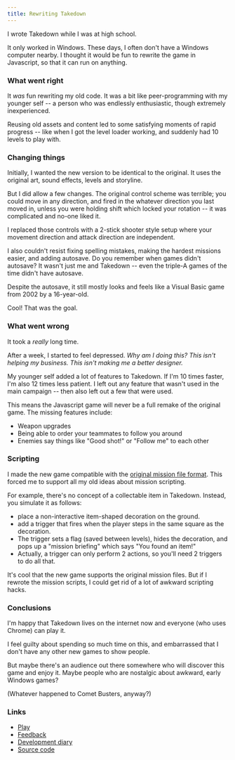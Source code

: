 ```yaml
---
title: Rewriting Takedown
---
```


I wrote Takedown while I was at high school.

It only worked in Windows. These days, I often don't have a Windows computer nearby. I thought it would be fun to rewrite the game in Javascript, so that it can run on anything.

### What went right

It _was_ fun rewriting my old code. It was a bit like peer-programming with my younger self -- a person who was endlessly enthusiastic, though extremely inexperienced.

Reusing old assets and content led to some satisfying moments of rapid progress -- like when I got the level loader working, and suddenly had 10 levels to play with.

### Changing things

Initially, I wanted the new version to be identical to the original. It uses the original art, sound effects, levels and storyline.

But I did allow a few changes. The original control scheme was terrible; you could move in any direction, and fired in the whatever direction you last moved in, unless you were holding shift which locked your rotation -- it was complicated and no-one liked it.

I replaced those controls with a 2-stick shooter style setup where your movement direction and attack direction are independent.

I also couldn't resist fixing spelling mistakes, making the hardest missions easier, and adding autosave. Do you remember when games didn't autosave? It wasn't just me and Takedown -- even the triple-A games of the time didn't have autosave.

Despite the autosave, it still mostly looks and feels like a Visual Basic game from 2002 by a 16-year-old.

Cool! That was the goal.

### What went wrong

It took a _really_ long time.

After a week, I started to feel depressed. _Why am I doing this? This isn't helping my business. This isn't making me a better designer._

My younger self added a lot of features to Takedown. If I'm 10 times faster, I'm also 12 times less patient. I left out any feature that wasn't used in the main campaign -- then also left out a few that were used.

This means the Javascript game will never be a full remake of the original game. The missing features include:

* Weapon upgrades
* Being able to order your teammates to follow you around
* Enemies say things like "Good shot!" or "Follow me" to each other

### Scripting

I made the new game compatible with the [original mission file format](https://github.com/mgatland/takedown/blob/cbee0ef23787000dc3df97391a1d0893412b33d2/web/res/01.tdm). This forced me to support all my old ideas about mission scripting.

For example, there's no concept of a collectable item in Takedown. Instead, you simulate it as follows:

* place a non-interactive item-shaped decoration on the ground.
* add a trigger that fires when the player steps in the same square as the decoration.
* The trigger sets a flag (saved between levels), hides the decoration, and pops up a "mission briefing" which says "You found an item!"
* Actually, a trigger can only perform 2 actions, so you'll need 2 triggers to do all that.

It's cool that the new game supports the original mission files. But if I rewrote the mission scripts, I could get rid of a lot of awkward scripting hacks.

### Conclusions

I'm happy that Takedown lives on the internet now and everyone (who uses Chrome) can play it.

I feel guilty about spending so much time on this, and embarrassed that I don't have any other new games to show people.

But maybe there's an audience out there somewhere who will discover this game and enjoy it. Maybe people who are nostalgic about awkward, early Windows games?

(Whatever happened to Comet Busters, anyway?)

### Links

* [Play](/games/takedown/play/)
* [Feedback](https://mgatland.hackpad.com/Takedown-feedback-zAiAZphmA8u)
* [Development diary](https://mgatland.hackpad.com/Game-5-TakeDown-port-to-JavaScript-SJaOnQoFBPy)
* [Source code](http://www.github.com/mgatland/takedown/)